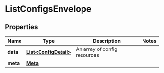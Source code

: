 

# ListConfigsEnvelope


## Properties

| Name | Type | Description | Notes |
|------------ | ------------- | ------------- | -------------|
|**data** | [**List&lt;ConfigDetail&gt;**](ConfigDetail.md) | An array of config resources |  |
|**meta** | [**Meta**](Meta.md) |  |  |



